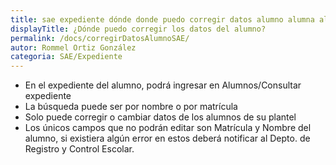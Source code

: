 ```yaml
---
title: sae expediente dónde donde puedo corregir datos alumno alumna alumnos alumnas
displayTitle: ¿Dónde puedo corregir los datos del alumno?
permalink: /docs/corregirDatosAlumnoSAE/
autor: Rommel Ortiz González
categoria: SAE/Expediente
---
```


- En el expediente del alumno, podrá ingresar en Alumnos/Consultar expediente
- La búsqueda puede ser por nombre o por matrícula
- Solo puede corregir o cambiar datos de los alumnos de su plantel
- Los únicos campos que no podrán editar son Matrícula y Nombre del alumno, si existiera algún error en estos deberá notificar al Depto. de Registro y Control Escolar.